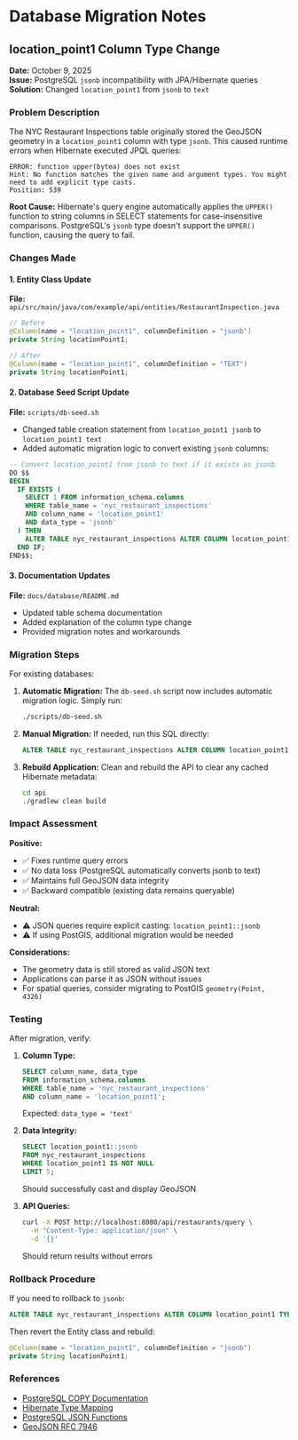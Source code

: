 # Database Migration Notes

## location_point1 Column Type Change

**Date:** October 9, 2025  
**Issue:** PostgreSQL `jsonb` incompatibility with JPA/Hibernate queries  
**Solution:** Changed `location_point1` from `jsonb` to `text`

### Problem Description

The NYC Restaurant Inspections table originally stored the GeoJSON geometry in a `location_point1` column with type `jsonb`. This caused runtime errors when Hibernate executed JPQL queries:

```
ERROR: function upper(bytea) does not exist
Hint: No function matches the given name and argument types. You might need to add explicit type casts.
Position: 539
```

**Root Cause:** Hibernate's query engine automatically applies the `UPPER()` function to string columns in SELECT statements for case-insensitive comparisons. PostgreSQL's `jsonb` type doesn't support the `UPPER()` function, causing the query to fail.

### Changes Made

#### 1. Entity Class Update
**File:** `api/src/main/java/com/example/api/entities/RestaurantInspection.java`

```java
// Before
@Column(name = "location_point1", columnDefinition = "jsonb")
private String locationPoint1;

// After
@Column(name = "location_point1", columnDefinition = "TEXT")
private String locationPoint1;
```

#### 2. Database Seed Script Update
**File:** `scripts/db-seed.sh`

- Changed table creation statement from `location_point1 jsonb` to `location_point1 text`
- Added automatic migration logic to convert existing `jsonb` columns:

```sql
-- Convert location_point1 from jsonb to text if it exists as jsonb
DO $$
BEGIN
  IF EXISTS (
    SELECT 1 FROM information_schema.columns 
    WHERE table_name = 'nyc_restaurant_inspections' 
    AND column_name = 'location_point1' 
    AND data_type = 'jsonb'
  ) THEN
    ALTER TABLE nyc_restaurant_inspections ALTER COLUMN location_point1 TYPE text;
  END IF;
END$$;
```

#### 3. Documentation Updates
**File:** `docs/database/README.md`

- Updated table schema documentation
- Added explanation of the column type change
- Provided migration notes and workarounds

### Migration Steps

For existing databases:

1. **Automatic Migration:** The `db-seed.sh` script now includes automatic migration logic. Simply run:
   ```bash
   ./scripts/db-seed.sh
   ```

2. **Manual Migration:** If needed, run this SQL directly:
   ```sql
   ALTER TABLE nyc_restaurant_inspections ALTER COLUMN location_point1 TYPE text;
   ```

3. **Rebuild Application:** Clean and rebuild the API to clear any cached Hibernate metadata:
   ```bash
   cd api
   ./gradlew clean build
   ```

### Impact Assessment

**Positive:**
- ✅ Fixes runtime query errors
- ✅ No data loss (PostgreSQL automatically converts jsonb to text)
- ✅ Maintains full GeoJSON data integrity
- ✅ Backward compatible (existing data remains queryable)

**Neutral:**
- ⚠️ JSON queries require explicit casting: `location_point1::jsonb`
- ⚠️ If using PostGIS, additional migration would be needed

**Considerations:**
- The geometry data is still stored as valid JSON text
- Applications can parse it as JSON without issues
- For spatial queries, consider migrating to PostGIS `geometry(Point, 4326)`

### Testing

After migration, verify:

1. **Column Type:**
   ```sql
   SELECT column_name, data_type 
   FROM information_schema.columns 
   WHERE table_name = 'nyc_restaurant_inspections' 
   AND column_name = 'location_point1';
   ```
   Expected: `data_type = 'text'`

2. **Data Integrity:**
   ```sql
   SELECT location_point1::jsonb 
   FROM nyc_restaurant_inspections 
   WHERE location_point1 IS NOT NULL 
   LIMIT 5;
   ```
   Should successfully cast and display GeoJSON

3. **API Queries:**
   ```bash
   curl -X POST http://localhost:8080/api/restaurants/query \
     -H "Content-Type: application/json" \
     -d '{}'
   ```
   Should return results without errors

### Rollback Procedure

If you need to rollback to `jsonb`:

```sql
ALTER TABLE nyc_restaurant_inspections ALTER COLUMN location_point1 TYPE jsonb USING location_point1::jsonb;
```

Then revert the Entity class and rebuild:
```java
@Column(name = "location_point1", columnDefinition = "jsonb")
private String locationPoint1;
```

### References

- [PostgreSQL COPY Documentation](https://www.postgresql.org/docs/current/sql-copy.html)
- [Hibernate Type Mapping](https://docs.jboss.org/hibernate/orm/6.6/userguide/html_single/Hibernate_User_Guide.html#basic-types)
- [PostgreSQL JSON Functions](https://www.postgresql.org/docs/current/functions-json.html)
- [GeoJSON RFC 7946](https://datatracker.ietf.org/doc/html/rfc7946)
